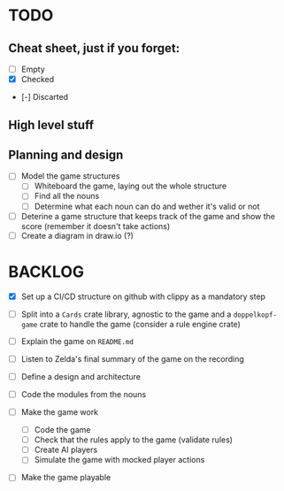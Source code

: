 # TODO

## Cheat sheet, just if you forget:
- [ ] Empty
- [x] Checked
- [-] Discarted

## High level stuff


## Planning and design

- [ ] Model the game structures
  - [ ] Whiteboard the game, laying out the whole structure 
  - [ ] Find all the nouns
  - [ ] Determine what each noun can do and wether it's valid or not
- [ ] Deterine a game structure that keeps track of the game and show the score (remember it doesn't take actions)
- [ ] Create a diagram in draw.io (?)

# BACKLOG

- [x] Set up a CI/CD structure on github with clippy as a mandatory step
- [ ] Split into a `Cards` crate library, agnostic to the game and a `doppelkopf-game` crate to handle the game (consider a rule engine crate)
- [ ] Explain the game on `README.md`
- [ ] Listen to Zelda's final summary of the game on the recording
- [ ] Define a design and architecture
- [ ] Code the modules from the nouns
- [ ] Make the game work
  - [ ] Code the game
  - [ ] Check that the rules apply to the game (validate rules)
  - [ ] Create AI players
  - [ ] Simulate the game with mocked player actions
- [ ] Make the game playable

